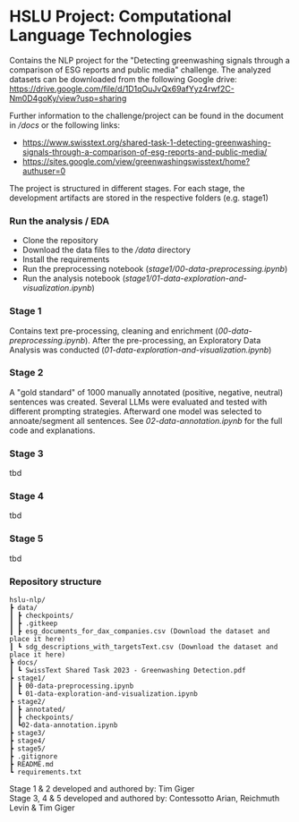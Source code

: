# HSLU Project: Computational Language Technologies 
Contains the NLP project for the "Detecting greenwashing signals through a comparison of ESG reports and public media" challenge.
The analyzed datasets can be downloaded from the following Google drive:
https://drive.google.com/file/d/1D1qOuJvQx69afYyz4rwf2C-Nm0D4goKy/view?usp=sharing

Further information to the challenge/project can be found in the document in */docs* or the following links:
- https://www.swisstext.org/shared-task-1-detecting-greenwashing-signals-through-a-comparison-of-esg-reports-and-public-media/
- https://sites.google.com/view/greenwashingswisstext/home?authuser=0

The project is structured in different stages. For each stage, the development artifacts are stored in the respective folders (e.g. stage1)

### Run the analysis / EDA
- Clone the repository
- Download the data files to the */data* directory
- Install the requirements
- Run the preprocessing notebook (*stage1/00-data-preprocessing.ipynb*)
- Run the analysis notebook (*stage1/01-data-exploration-and-visualization.ipynb*)

### Stage 1
Contains text pre-processing, cleaning and enrichment (*00-data-preprocessing.ipynb*).
After the pre-processing, an Exploratory Data Analysis was conducted (*01-data-exploration-and-visualization.ipynb*)

### Stage 2
A "gold standard" of 1000 manually annotated (positive, negative, neutral) sentences was created.
Several LLMs were evaluated and tested with different prompting strategies. Afterward one model was selected to annoate/segment all sentences.
See *02-data-annotation.ipynb* for the full code and explanations.


### Stage 3
tbd


### Stage 4
tbd


### Stage 5
tbd


### Repository structure
```
hslu-nlp/
┣ data/
┃ ┣ checkpoints/
┃ ┣ .gitkeep
┃ ┣ esg_documents_for_dax_companies.csv (Download the dataset and place it here)
┃ ┗ sdg_descriptions_with_targetsText.csv (Download the dataset and place it here)
┣ docs/
┃ ┗ SwissText Shared Task 2023 - Greenwashing Detection.pdf
┣ stage1/
┃ ┣ 00-data-preprocessing.ipynb
┃ ┗ 01-data-exploration-and-visualization.ipynb
┣ stage2/
┃ ┣ annotated/
┃ ┣ checkpoints/
┃ ┗02-data-annotation.ipynb
┣ stage3/
┣ stage4/
┣ stage5/
┣ .gitignore
┣ README.md
┗ requirements.txt
 ```

Stage 1 & 2 developed and authored by: Tim Giger  
Stage 3, 4 & 5 developed and authored by: Contessotto Arian, Reichmuth Levin & Tim Giger